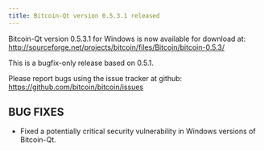 ```yaml
---
title: Bitcoin-Qt version 0.5.3.1 released
---
```

Bitcoin-Qt version 0.5.3.1 for Windows is now available for download at:
<http://sourceforge.net/projects/bitcoin/files/Bitcoin/bitcoin-0.5.3/>

This is a bugfix-only release based on 0.5.1.

Please report bugs using the issue tracker at github:
<https://github.com/bitcoin/bitcoin/issues>

BUG FIXES
---------

* Fixed a potentially critical security vulnerability in Windows
versions of Bitcoin-Qt.
